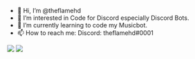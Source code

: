 - 👋 Hi, I’m @theflamehd
- 👀 I’m interested in Code for Discord especially Discord Bots.
- 🌱 I’m currently learning to code my Musicbot.
- 📫 How to reach me: Discord: theflamehd#0001

![](https://github-readme-stats.vercel.app/api?username=theflamehd&theme=cobalt&show_icons=true)
![](https://github-readme-stats.vercel.app/api/top-langs/?username=theflamehd&theme=cobalt&layout=compact)
<!---
theflamehd/theflamehd is a ✨ special ✨ repository because its `README.md` (this file) appears on your GitHub profile.
You can click the Preview link to take a look at your changes.
--->
